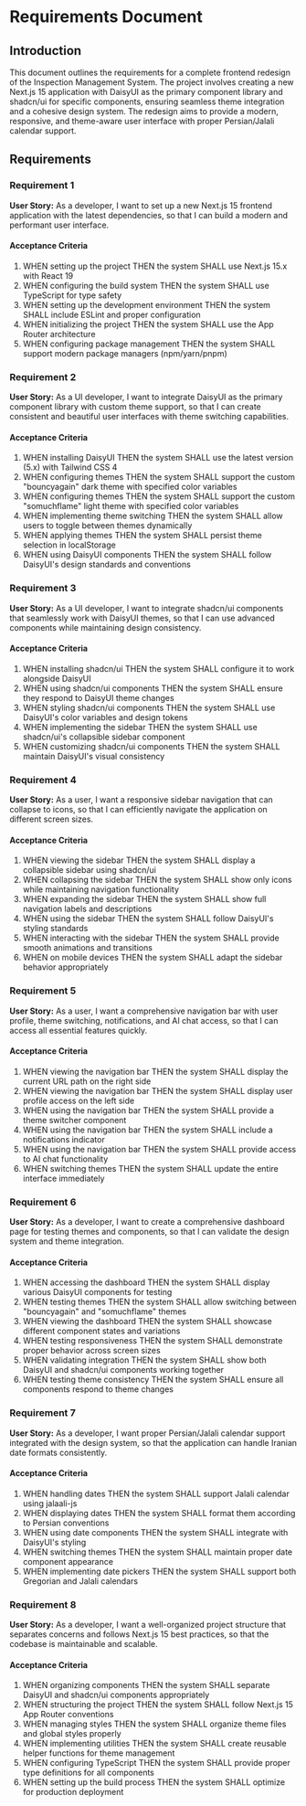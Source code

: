# Requirements Document

## Introduction

This document outlines the requirements for a complete frontend redesign of the Inspection Management System. The project involves creating a new Next.js 15 application with DaisyUI as the primary component library and shadcn/ui for specific components, ensuring seamless theme integration and a cohesive design system. The redesign aims to provide a modern, responsive, and theme-aware user interface with proper Persian/Jalali calendar support.

## Requirements

### Requirement 1

**User Story:** As a developer, I want to set up a new Next.js 15 frontend application with the latest dependencies, so that I can build a modern and performant user interface.

#### Acceptance Criteria

1. WHEN setting up the project THEN the system SHALL use Next.js 15.x with React 19
2. WHEN configuring the build system THEN the system SHALL use TypeScript for type safety
3. WHEN setting up the development environment THEN the system SHALL include ESLint and proper configuration
4. WHEN initializing the project THEN the system SHALL use the App Router architecture
5. WHEN configuring package management THEN the system SHALL support modern package managers (npm/yarn/pnpm)

### Requirement 2

**User Story:** As a UI developer, I want to integrate DaisyUI as the primary component library with custom theme support, so that I can create consistent and beautiful user interfaces with theme switching capabilities.

#### Acceptance Criteria

1. WHEN installing DaisyUI THEN the system SHALL use the latest version (5.x) with Tailwind CSS 4
2. WHEN configuring themes THEN the system SHALL support the custom "bouncyagain" dark theme with specified color variables
3. WHEN configuring themes THEN the system SHALL support the custom "somuchflame" light theme with specified color variables
4. WHEN implementing theme switching THEN the system SHALL allow users to toggle between themes dynamically
5. WHEN applying themes THEN the system SHALL persist theme selection in localStorage
6. WHEN using DaisyUI components THEN the system SHALL follow DaisyUI's design standards and conventions

### Requirement 3

**User Story:** As a UI developer, I want to integrate shadcn/ui components that seamlessly work with DaisyUI themes, so that I can use advanced components while maintaining design consistency.

#### Acceptance Criteria

1. WHEN installing shadcn/ui THEN the system SHALL configure it to work alongside DaisyUI
2. WHEN using shadcn/ui components THEN the system SHALL ensure they respond to DaisyUI theme changes
3. WHEN styling shadcn/ui components THEN the system SHALL use DaisyUI's color variables and design tokens
4. WHEN implementing the sidebar THEN the system SHALL use shadcn/ui's collapsible sidebar component
5. WHEN customizing shadcn/ui components THEN the system SHALL maintain DaisyUI's visual consistency

### Requirement 4

**User Story:** As a user, I want a responsive sidebar navigation that can collapse to icons, so that I can efficiently navigate the application on different screen sizes.

#### Acceptance Criteria

1. WHEN viewing the sidebar THEN the system SHALL display a collapsible sidebar using shadcn/ui
2. WHEN collapsing the sidebar THEN the system SHALL show only icons while maintaining navigation functionality
3. WHEN expanding the sidebar THEN the system SHALL show full navigation labels and descriptions
4. WHEN using the sidebar THEN the system SHALL follow DaisyUI's styling standards
5. WHEN interacting with the sidebar THEN the system SHALL provide smooth animations and transitions
6. WHEN on mobile devices THEN the system SHALL adapt the sidebar behavior appropriately

### Requirement 5

**User Story:** As a user, I want a comprehensive navigation bar with user profile, theme switching, notifications, and AI chat access, so that I can access all essential features quickly.

#### Acceptance Criteria

1. WHEN viewing the navigation bar THEN the system SHALL display the current URL path on the right side
2. WHEN viewing the navigation bar THEN the system SHALL display user profile access on the left side
3. WHEN using the navigation bar THEN the system SHALL provide a theme switcher component
4. WHEN using the navigation bar THEN the system SHALL include a notifications indicator
5. WHEN using the navigation bar THEN the system SHALL provide access to AI chat functionality
6. WHEN switching themes THEN the system SHALL update the entire interface immediately

### Requirement 6

**User Story:** As a developer, I want to create a comprehensive dashboard page for testing themes and components, so that I can validate the design system and theme integration.

#### Acceptance Criteria

1. WHEN accessing the dashboard THEN the system SHALL display various DaisyUI components for testing
2. WHEN testing themes THEN the system SHALL allow switching between "bouncyagain" and "somuchflame" themes
3. WHEN viewing the dashboard THEN the system SHALL showcase different component states and variations
4. WHEN testing responsiveness THEN the system SHALL demonstrate proper behavior across screen sizes
5. WHEN validating integration THEN the system SHALL show both DaisyUI and shadcn/ui components working together
6. WHEN testing theme consistency THEN the system SHALL ensure all components respond to theme changes

### Requirement 7

**User Story:** As a developer, I want proper Persian/Jalali calendar support integrated with the design system, so that the application can handle Iranian date formats consistently.

#### Acceptance Criteria

1. WHEN handling dates THEN the system SHALL support Jalali calendar using jalaali-js
2. WHEN displaying dates THEN the system SHALL format them according to Persian conventions
3. WHEN using date components THEN the system SHALL integrate with DaisyUI's styling
4. WHEN switching themes THEN the system SHALL maintain proper date component appearance
5. WHEN implementing date pickers THEN the system SHALL support both Gregorian and Jalali calendars

### Requirement 8

**User Story:** As a developer, I want a well-organized project structure that separates concerns and follows Next.js 15 best practices, so that the codebase is maintainable and scalable.

#### Acceptance Criteria

1. WHEN organizing components THEN the system SHALL separate DaisyUI and shadcn/ui components appropriately
2. WHEN structuring the project THEN the system SHALL follow Next.js 15 App Router conventions
3. WHEN managing styles THEN the system SHALL organize theme files and global styles properly
4. WHEN implementing utilities THEN the system SHALL create reusable helper functions for theme management
5. WHEN configuring TypeScript THEN the system SHALL provide proper type definitions for all components
6. WHEN setting up the build process THEN the system SHALL optimize for production deployment